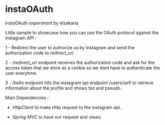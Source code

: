# instaOAuth
instaOAuth experiment by elzakaria

Little sample to showcase how you can use the OAuth protocol against the instagram API :

1 -  Redirect the user to authorize us by Instagram and send the authorization code to redirect_uri

2 -  /redirect_uri endpoint receives the authorization code and ask for the access token that we store as a cookie so we dont have
to authenticate the user everytime.

3 - /hello endpoint hits the instagram api endpoint /users/self to retrieve information about the profile and shows bio and pseudo.


Main Dependencies :

* *HttpClient* to make Http request to the instagram api.

* *Spring MVC* to have our request and views.
